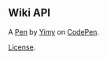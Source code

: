 Wiki API
--------


A [Pen](http://codepen.io/Yimy/pen/jrKWaB) by [Yimy](http://codepen.io/Yimy) on [CodePen](http://codepen.io/).

[License](http://codepen.io/Yimy/pen/jrKWaB/license).